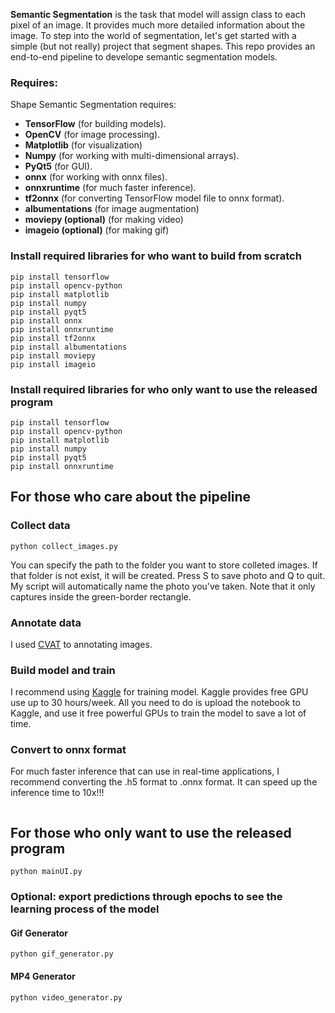 <b>Semantic Segmentation</b> is the task that model will assign class to each pixel of an image. It provides much more detailed information about the image. To step into the world of segmentation, let's get started with a simple (but not really) project that segment shapes.
This repo provides an end-to-end pipeline to develope semantic segmentation models.
### Requires:
Shape Semantic Segmentation requires:
<ul>
<li><b>TensorFlow</b> (for building models).</li>
<li><b>OpenCV</b> (for image processing).</li>
<li><b>Matplotlib</b> (for visualization)</li>
<li><b>Numpy</b> (for working with multi-dimensional arrays).</li>
<li><b>PyQt5</b> (for GUI).</li>
<li><b>onnx</b> (for working with onnx files).</li>
<li><b>onnxruntime</b> (for much faster inference).</li>
<li><b>tf2onnx</b> (for converting TensorFlow model file to onnx 
format). </li>
<li><b>albumentations</b> (for image augmentation)</li>
<li><b>moviepy (optional)</b> (for making video)</li>
<li><b>imageio (optional)</b> (for making gif)</li>
</ul>

### Install required libraries for who want to build from scratch
```
pip install tensorflow
pip install opencv-python
pip install matplotlib
pip install numpy
pip install pyqt5
pip install onnx
pip install onnxruntime
pip install tf2onnx
pip install albumentations
pip install moviepy
pip install imageio
```
### Install required libraries for who only want to use the released program

```
pip install tensorflow
pip install opencv-python
pip install matplotlib
pip install numpy
pip install pyqt5
pip install onnxruntime

```

## For those who care about the pipeline
### Collect data
```
python collect_images.py
```
You can specify the path to the folder you want to store colleted images. If that folder is not exist, it will be created. Press S to save photo and Q to quit. My script will automatically name the photo you've taken. Note that it only captures inside the green-border rectangle.
### Annotate data
I used [CVAT](https://www.cvat.ai/) to annotating images.
### Build model and train
I recommend using [Kaggle](https://www.kaggle.com/) for training model. Kaggle provides free GPU use up to 30 hours/week. All you need to do is upload the notebook to Kaggle, and use it free powerful GPUs to train the model to save a lot of time. 
### Convert to onnx format
For much faster inference that can use in real-time applications, I recommend converting the .h5 format to .onnx format. It can speed up the inference time to 10x!!!
```

```
## For those who only want to use the released program
```
python mainUI.py
```
### Optional: export predictions through epochs to see the learning process of the model
#### Gif Generator
```
python gif_generator.py
```
#### MP4 Generator
```
python video_generator.py
```
